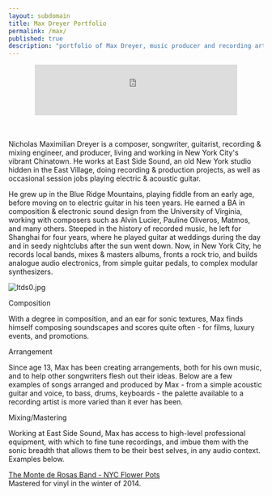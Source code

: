 ```yaml
---
layout: subdomain
title: Max Dreyer Portfolio
permalink: /max/
published: true
description: "portfolio of Max Dreyer, music producer and recording artist based in New York."
---
```




<center>
<iframe width="400" height="100" style="position: relative; display: block; width: 400px; height: 100px;" src="http://bandcamp.com/EmbeddedPlayer/v=2/album=1328762051/size=venti/bgcol=FFFFFF/linkcol=4285BB/transparent=true/" allowtransparency="true" frameborder="0"><a href="http://dirteater.dreyerprojects.info/album/working-portfolio">Working Portfolio</a></iframe>
</center>
<br><br>

Nicholas Maximilian Dreyer is a composer, songwriter, guitarist, recording & mixing engineer, and producer, living and working in New York City's vibrant Chinatown. He works at East Side Sound, an old New York studio hidden in the East Village, doing recording & production projects, as well as occasional session jobs playing electric & acoustic guitar.

He grew up in the Blue Ridge Mountains, playing fiddle from an early age, before moving on to electric guitar in his teen years. He earned a BA in composition & electronic sound design from the University of Virginia, working with composers such as Alvin Lucier, Pauline Oliveros, Matmos, and many others. Steeped in the history of recorded music, he left for Shanghai for four years, where he played guitar at weddings during the day and in seedy nightclubs after the sun went down. Now, in New York City, he records local bands, mixes & masters albums, fronts a rock trio, and builds analogue audio electronics, from simple guitar pedals, to complex modular synthesizers.

![ltds0.jpg]({{site.baseurl}}/images/ltds0.jpg)

Composition

With a degree in composition, and an ear for sonic textures, Max finds himself composing soundscapes and scores quite often - for films, luxury events, and promotions. 

Arrangement

Since age 13, Max has been creating arrangements, both for his own music, and to help other songwriters flesh out their ideas. Below are a few examples of songs arranged and produced by Max - from a simple acoustic guitar and voice, to bass, drums, keyboards - the palette available to a recording artist is more varied than it ever has been.

Mixing/Mastering

Working at East Side Sound, Max has access to high-level professional equipment, with which to fine tune recordings, and imbue them with the sonic breadth that allows them to be their best selves, in any audio context. Examples below.

<a href="https://themontederosasband.bandcamp.com/"> 
The Monte de Rosas Band - NYC Flower Pots</a><br>
Mastered for vinyl in the winter of 2014.
